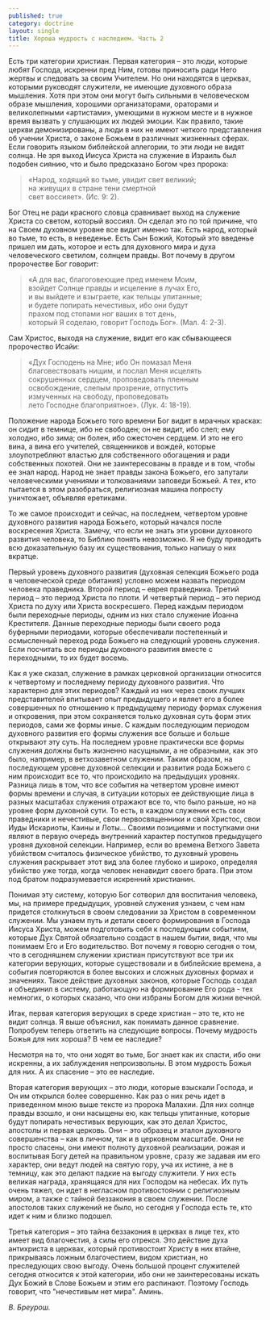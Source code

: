 ```yaml
---
published: true
category: doctrine
layout: single
title: Хороша мудрость с наследием. Часть 2
---
```

Есть три категории христиан. Первая категория – это люди, которые любят Господа, искренни пред Ним, готовы приносить ради Него жертвы и следовать за своим Учителем. Но они находятся в церквах, которыми руководят служители, не имеющие духовного образа мышления. Хотя при этом они могут быть сильными в человеческом образе мышления, хорошими организаторами, ораторами и великолепными «артистами», умеющими в нужном месте и в нужное время вызвать у слушающих их людей эмоции. Как правило, такие церкви демонизированы, а люди в них не имеют четкого представления об учении Христа, о законе Божьем в различных жизненных сферах. Если говорить языком библейской аллегории, то эти люди не видят солнца. Не зря выход Иисуса Христа на служение в Израиль был подобен сиянию, что и было предсказано Богом чрез пророка: 

> «Народ, ходящий во тьме, увидит свет великий;   
> на живущих в стране тени смертной   
> свет воссияет». (Ис. 9: 2).  

Бог Отец не ради красного словца сравнивает выход на служение Христа со светом, который воссиял. Он сделал это по той причине, что на Своем духовном уровне все видит именно так. Есть народ, который во тьме, то есть, в неведенье. Есть Сын Божий, Который это введенье пришел им дать, которое и есть для духовного мира и духа человеческого светилом, солнцем правды. Вот почему в другом пророчестве Бог говорит: 

> «А для вас, благоговеющие пред именем Моим,   
> взойдет Солнце правды и исцеление в лучах Его,   
> и вы выйдете и взыграете, как тельцы упитанные;   
> и будете попирать нечестивых, ибо они будут   
> прахом под стопами ног ваших в тот день,   
> который Я соделаю, говорит Господь Бог». (Мал. 4: 2-3).  

Сам Христос, выходя на служение, видит его как сбывающееся пророчество Исайи: 

> «Дух Господень на Мне; ибо Он помазал Меня   
> благовествовать нищим, и послал Меня исцелять   
> сокрушенных сердцем, проповедовать пленным   
> освобождение, слепым прозрение, отпустить   
> измученных на свободу, проповедовать   
> лето Господне благоприятное». (Лук. 4: 18-19).  

Положение народа Божьего того времени Бог видит в мрачных красках: он сидит в темнице, ибо не свободен; он не видит, ибо слеп; ему холодно, ибо зима; он болен, ибо ожесточен сердцем. И это не его вина, а вина его учителей, священников и вождей, которые злоупотребляют властью для собственного обогащения и ради собственных похотей. Они не заинтересованы в правде и в том, чтобы ее знал народ. Народ не знает правды закона Божьего, его запутали человеческими учениями и толкованиями заповеди Божьей. А тех, кто пытается в этом разобраться, религиозная машина попросту уничтожает, объявляя еретиками. 

То же самое происходит и сейчас, на последнем, четвертом уровне духовного развития народа Божьего, который начался после воскресения Христа. Замечу, что если не знать эти уровни духовного развития человека, то Библию понять невозможно. Я не буду приводить всю доказательную базу их существования, только напишу о них вкратце. 

Первый уровень духовного развития (духовная селекция Божьего рода в человеческой среде обитания) условно можем назвать периодом человека праведника. Второй период – еврея праведника. Третий период – это период Христа по плоти. И четвертый период – это период Христа по духу или Христа воскресшего. Перед каждым периодом были переходные периоды, одним из них стало служение Иоанна Крестителя. Данные переходные периоды были своего рода буферными периодами, которые обеспечивали постепенный и осмысленный переход рода Божьего на следующий уровень служения. Если посчитать все периоды духовного развития вместе с переходными, то их будет восемь. 

Как я уже сказал, служение в рамках церковной организации относится к четвертому и последнему периоду духовного развития. Что характерно для этих периодов? Каждый из них через своих лучших представителей впитывает опыт предыдущего и являет его в более совершенных по отношению к предыдущему периоду формах служения и откровения, при этом сохраняется только духовная суть форм этих периодов, сами же формы иные. С каждым последующим периодом духовного развития его формы служения все больше и больше открывают эту суть. На последнем уровне практически все формы служения должны быть жизненно насущными, а не образными, как это было, например, в ветхозаветном служении. Таким образом, на последующем уровне духовной селекции и развития рода Божьего с ним происходит все то, что происходило на предыдущих уровнях. Разница лишь в том, что все события на четвертом уровне имеют формы времени и случая, в ситуации которых ее действующие лица в разных масштабах служения отражают все то, что было раньше, но на уровне форм духовной сути. То есть, в каждом служении есть свои праведники и нечестивые, свои первосвященники и свой Христос, свои Иуды Искариоты, Каины и Лоты… Своими позициями и поступками они являют в первую очередь внутренний характер поступков предыдущего уровня духовной селекции. Например, если во времена Ветхого Завета убийством считалось физическое убийство, то духовный уровень служения раскрывает этот вид зла более глубоко и широко, определяя убийство уже тогда, когда человек ненавидит своего брата. При этом под братом подразумевается искренний христианин. 

Понимая эту систему, которую Бог сотворил для воспитания человека, мы, на примере предыдущих, уровней служения узнаем, с чем нам придется столкнуться в своем следовании за Христом в современном служении. Мы узнаем путь и детали своего формирования в Господа Иисуса Христа, можем подготовить себя к последующим событиям, которые Дух Святой обязательно создаст в нашем бытии, видя, что мы понимаем Его и Его водительство. Вот почему я говорю сегодня о том, что в сегодняшнем служении христиан присутствуют все три их категории верующих, которые существовали и в библейские времена, а события повторяются в более высоких и сложных духовных формах и значениях. Такое действие духовных законов, которые Господь создал и объединил в систему, работающую на формирование Его рода - тех немногих, о которых сказано, что они избраны Богом для жизни вечной. 

Итак, первая категория верующих в среде христиан – это те, кто не видит солнца. Я выше объяснил, как понимать данное сравнение. Попробуем теперь ответить на следующие вопросы. Почему мудрость Божья для них хороша? В чем ее наследие? 

Несмотря на то, что они ходят во тьме, Бог знает как их спасти, ибо они искренны, а их заблуждения непроизвольны. В этом мудрость Божья для них. А их спасение – это ее наследие. 

Вторая категория верующих – это люди, которые взыскали Господа, и Он им открылся более совершенно. Как раз о них речь идет в приведенном мною выше тексте из пророка Малахии. Для них солнце правды взошло, и они насыщены ею, как тельцы упитанные, которые будут попирать нечестивых верующих, как это делал Христос, апостолы и первая церковь. Они – это образец и эталон духовного совершенства – как в личном, так и в церковном масштабе. Они не просто спасены, они имеют полноту духовной реализации, рожая и воспитывая Богу детей на правильном уровне, сразу же задавая им его характер, они ведут людей на святую гору, уча их истине, а не в темницу, как это делают падкие на выгоду служители. У них есть великая награда, хранящаяся для них Господом на небесах. Их путь очень тяжел, он идет в негласном противостоянии с религиозным миром, а также с тайной беззакония в своем служении. После апостолов таких служений не было, но сегодня у Господа есть те, кто идет к ним и близко подошел. 

Третья категория – это тайна беззакония в церквах в лице тех, кто имеет вид благочестия, а силы его отрекся. Это действие духа антихриста в церквах, который противостоит Христу в них втайне, прикрываясь ложным благочестием, видом христиан, но преследующих свою выгоду. Очень большой процент служителей сегодня относится к этой категории, ибо они не заинтересованы искать Дух Божий в Слове Божьем и этим его распинают. Поэтому Господь говорит, что "нечестивым нет мира". Аминь. 

*В. Бреурош.*
